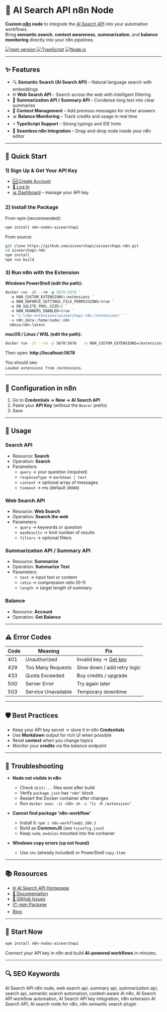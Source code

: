 # 🤖 AI Search API n8n Node

**Custom [n8n](https://n8n.io) node** to integrate the [AI Search API](https://aisearchapi.io?utm_source=npm) into your automation workflows.  
Bring **semantic search**, **context awareness**, **summarization**, and **balance monitoring** directly into your n8n pipelines.

[![npm version](https://img.shields.io/npm/v/n8n-nodes-aisearchapi.svg)](https://www.npmjs.com/package/n8n-nodes-aisearchapi)
[![TypeScript](https://img.shields.io/badge/TypeScript-ready-blue.svg)](https://www.typescriptlang.org/)
[![Node.js](https://img.shields.io/badge/Node.js-18%2B-brightgreen.svg)](https://nodejs.org/)

---

## ✨ Features

- 🔍 **Semantic Search (AI Search API)** – Natural language search with embeddings  
- 🌐 **Web Search API** – Search across the web with intelligent filtering  
- 📝 **Summarization API / Summary API** – Condense long text into clear summaries  
- 💬 **Context Management** – Add previous messages for richer answers  
- 📊 **Balance Monitoring** – Track credits and usage in real time  
- ⚡ **TypeScript Support** – Strong typings and IDE hints  
- 🧩 **Seamless n8n Integration** – Drag-and-drop node inside your n8n editor  

---

## 🚀 Quick Start

### 1) Sign Up & Get Your API Key
- [🆕 Create Account](https://aisearchapi.io/join?utm_source=npm)  
- [🔑 Log In](https://aisearchapi.io/login?utm_source=npm)  
- [📊 Dashboard](https://aisearchapi.io/dashboard?utm_source=npm) – manage your API key  

### 2) Install the Package

From npm (recommended):

```bash
npm install n8n-nodes-aisearchapi
```

From source:

```bash
git clone https://github.com/aisearchapi/aisearchapi-n8n.git
cd aisearchapi-n8n
npm install
npm run build
```

### 3) Run n8n with the Extension

**Windows PowerShell (edit the path):**
```powershell
docker run -it --rm -p 5678:5678 `
  -e N8N_CUSTOM_EXTENSIONS=/extensions `
  -e N8N_ENFORCE_SETTINGS_FILE_PERMISSIONS=true `
  -e DB_SQLITE_POOL_SIZE=5 `
  -e N8N_RUNNERS_ENABLED=true `
  -v "C:\n8n-extensions\aisearchapi-n8n:/extensions" `
  -v n8n_data:/home/node/.n8n `
  n8nio/n8n:latest
```

**macOS / Linux / WSL (edit the path):**
```bash
docker run -it --rm -p 5678:5678   -e N8N_CUSTOM_EXTENSIONS=/extensions   -e N8N_ENFORCE_SETTINGS_FILE_PERMISSIONS=true   -e DB_SQLITE_POOL_SIZE=5   -e N8N_RUNNERS_ENABLED=true   -v "$HOME/n8n-extensions/aisearchapi-n8n:/extensions"   -v n8n_data:/home/node/.n8n   n8nio/n8n:latest
```

Then open: **http://localhost:5678**

You should see:  
`Loaded extensions from /extensions`.

---

## 🔧 Configuration in n8n

1. Go to **Credentials → New → AI Search API**  
2. Paste your **API Key** (without the `Bearer` prefix)  
3. Save  

---

## 📖 Usage

### Search API
- Resource: **Search**  
- Operation: **Search**  
- Parameters:  
  - `query` → your question (required)  
  - `responseType` → `markdown | text`  
  - `context` → optional array of messages  
  - `timeout` → ms (default `30000`)  

### Web Search API
- Resource: **Web Search**  
- Operation: **Search the web**  
- Parameters:  
  - `query` → keywords or question  
  - `maxResults` → limit number of results  
  - `filters` → optional filters  

### Summarization API / Summary API
- Resource: **Summarize**  
- Operation: **Summarize Text**  
- Parameters:  
  - `text` → input text or content  
  - `ratio` → compression ratio (0–1)  
  - `length` → target length of summary  

### Balance
- Resource: **Account**  
- Operation: **Get Balance**  

---

## ⚠️ Error Codes

| Code | Meaning | Fix |
|------|---------|-----|
| 401  | Unauthorized | Invalid key → [Get key](https://aisearchapi.io/join?utm_source=npm) |
| 429  | Too Many Requests | Slow down / add retry logic |
| 433  | Quota Exceeded | Buy credits / upgrade |
| 500  | Server Error | Try again later |
| 503  | Service Unavailable | Temporary downtime |

---

## 🛡️ Best Practices

- Keep your API key secret → store it in n8n **Credentials**  
- Use **Markdown** output for rich UI when possible  
- Reset **context** when you change topics  
- Monitor your **credits** via the balance endpoint  

---

## 🧰 Troubleshooting

- **Node not visible in n8n**  
  - Check `dist/...` files exist after build  
  - Verify `package.json` has `"n8n"` block  
  - Restart the Docker container after changes  
  - Run `docker exec -it <ID> sh -c "ls -R /extensions"`  

- **Cannot find package 'n8n-workflow'**  
  - Install it: `npm i n8n-workflow@1.108.2`  
  - Build as **CommonJS** (see `tsconfig.json`)  
  - Keep `node_modules` mounted into the container  

- **Windows copy errors (cp not found)**  
  - Use `shx` (already included) or PowerShell `Copy-Item`

---

## 📚 Resources

- [🌐 AI Search API Homepage](https://aisearchapi.io?utm_source=npm)  
- [📘 Documentation](https://docs.aisearchapi.io?utm_source=npm)  
- [🐙 GitHub Issues](https://github.com/aisearchapi/aisearchapi-n8n/issues)  
- [📦 npm Package](https://www.npmjs.com/package/n8n-nodes-aisearchapi)  
- [Blog](https://aisearchapi.io/blog/)  

---

## 🎉 Start Now

```bash
npm install n8n-nodes-aisearchapi
```

Connect your API key in n8n and build **AI-powered workflows** in minutes.

---

## 🔍 SEO Keywords

AI Search API n8n node, web search api, summary api, summarization api, search api, semantic search automation, context-aware AI n8n, AI Search API workflow automation, AI Search API key integration, n8n extension AI Search API, AI search node for n8n, n8n semantic search plugin

